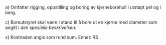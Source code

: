 a) Omfatter rigging, oppstilling og boring av kjerneborehull i utstøpt pel og i berg.

c) Boreutstyret skal være i stand til å bore ut en kjerne med diameter som angitt i *den spesielle beskrivelsen*.

x) Kostnaden angis som rund sum. Enhet: RS

